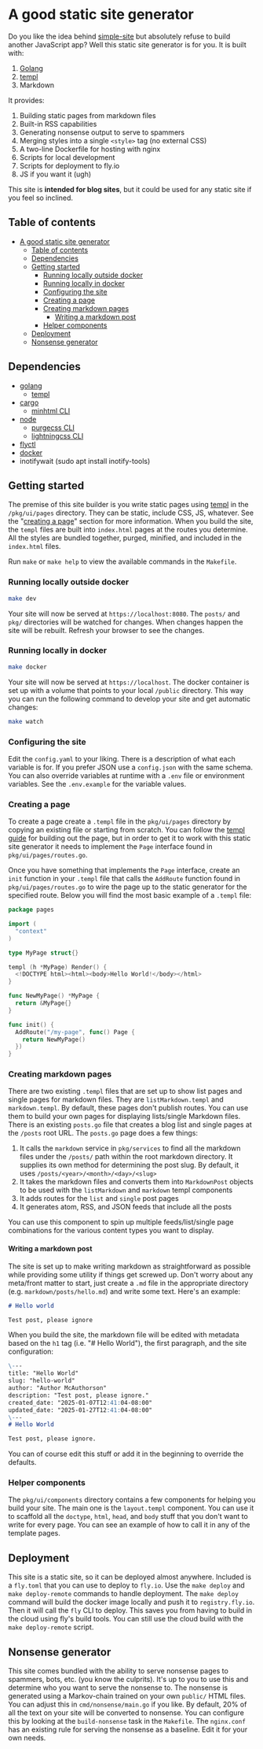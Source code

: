 # A good static site generator

Do you like the idea behind [simple-site](https://github.com/wjohnsto/simple-site) but absolutely refuse to build another JavaScript app? Well this static site generator is for you. It is built with:

1. [Golang](https://go.dev/)
1. [templ](https://templ.guide/)
1. Markdown

It provides:

1. Building static pages from markdown files
2. Built-in RSS capabilities
3. Generating nonsense output to serve to spammers
4. Merging styles into a single `<style>` tag (no external CSS)
5. A two-line Dockerfile for hosting with nginx
6. Scripts for local development
7. Scripts for deployment to fly.io
8. JS if you want it (ugh)

This site is **intended for blog sites**, but it could be used for any static site if you feel so inclined.

## Table of contents

- [A good static site generator](#a-good-static-site-generator)
  - [Table of contents](#table-of-contents)
  - [Dependencies](#dependencies)
  - [Getting started](#getting-started)
    - [Running locally outside docker](#running-locally-outside-docker)
    - [Running locally in docker](#running-locally-in-docker)
    - [Configuring the site](#configuring-the-site)
    - [Creating a page](#creating-a-page)
    - [Creating markdown pages](#creating-markdown-pages)
      - [Writing a markdown post](#writing-a-markdown-post)
    - [Helper components](#helper-components)
  - [Deployment](#deployment)
  - [Nonsense generator](#nonsense-generator)

## Dependencies

- [golang](https://go.dev/doc/install)
  - [templ](https://templ.guide/quick-start/installation)
- [cargo](https://doc.rust-lang.org/cargo/commands/cargo-install.html)
  - [minhtml CLI](https://github.com/wilsonzlin/minify-html)
- [node](https://nodejs.org/)
  - [purgecss CLI](https://purgecss.com/CLI.html)
  - [lightningcss CLI](https://lightningcss.dev/docs.html#from-the-cli)
- [flyctl](https://fly.io/docs/flyctl/install/)
- [docker](https://www.docker.com/get-started/)
- inotifywait (sudo apt install inotify-tools)

## Getting started

The premise of this site builder is you write static pages using [templ](https://templ.guide/) in the `/pkg/ui/pages` directory. They can be static, include CSS, JS, whatever. See the "[creating a page](#creating-a-page)" section for more information. When you build the site, the `templ` files are built into `index.html` pages at the routes you determine. All the styles are bundled together, purged, minified, and included in the `index.html` files.

Run `make` or `make help` to view the available commands in the `Makefile`.

### Running locally outside docker

```bash
make dev
```

Your site will now be served at `https://localhost:8080`. The `posts/` and `pkg/` directories will be watched for changes. When changes happen the site will be rebuilt. Refresh your browser to see the changes.

### Running locally in docker

```bash
make docker
```

Your site will now be served at `https://localhost`. The docker container is set up with a volume that points to your local `/public` directory. This way you can run the following command to develop your site and get automatic changes:

```bash
make watch
```

### Configuring the site

Edit the `config.yaml` to your liking. There is a description of what each variable is for. If you prefer JSON use a `config.json` with the same schema. You can also override variables at runtime with a `.env` file or environment variables. See the `.env.example` for the variable values.

### Creating a page

To create a page create a `.templ` file in the `pkg/ui/pages` directory by copying an existing file or starting from scratch. You can follow the [templ guide](https://templ.guide/) for building out the page, but in order to get it to work with this static site generator it needs to implement the `Page` interface found in `pkg/ui/pages/routes.go`.

Once you have something that implements the `Page` interface, create an `init` function in your `.templ` file that calls the `AddRoute` function found in `pkg/ui/pages/routes.go` to wire the page up to the static generator for the specified route. Below you will find the most basic example of a `.templ` file:

```go
package pages

import (
  "context"
)

type MyPage struct{}

templ (h *MyPage) Render() {
  <!DOCTYPE html><html><body>Hello World!</body></html>
}

func NewMyPage() *MyPage {
  return &MyPage{}
}

func init() {
  AddRoute("/my-page", func() Page {
    return NewMyPage()
  })
}
```

### Creating markdown pages

There are two existing `.templ` files that are set up to show list pages and single pages for markdown files. They are `listMarkdown.templ` and `markdown.templ`. By default, these pages don't publish routes. You can use them to build your own pages for displaying lists/single Markdown files. There is an existing `posts.go` file that creates a blog list and single pages at the `/posts` root URL. The `posts.go` page does a few things:

1. It calls the `markdown` service in `pkg/services` to find all the markdown files under the `/posts/` path within the root markdown directory. It supplies its own method for determining the post slug. By default, it uses `/posts/<year>/<month>/<day>/<slug>`
1. It takes the markdown files and converts them into `MarkdownPost` objects to be used with the `listMarkdown` and `markdown` templ components
1. It adds routes for the `list` and `single` post pages
1. It generates atom, RSS, and JSON feeds that include all the posts

You can use this component to spin up multiple feeds/list/single page combinations for the various content types you want to display.

#### Writing a markdown post

The site is set up to make writing markdown as straightforward as possible while providing some utility if things get screwed up. Don't worry about any meta/front matter to start, just create a `.md` file in the appropriate directory (e.g. `markdown/posts/hello.md`) and write some text. Here's an example:

```md
# Hello world

Test post, please ignore
```

When you build the site, the markdown file will be edited with metadata based on the `h1` tag (i.e. "# Hello World"), the first paragraph, and the site configuration:

```md
\---
title: "Hello World"
slug: "hello-world"
author: "Author McAuthorson"
description: "Test post, please ignore."
created_date: "2025-01-07T12:41:04-08:00"
updated_date: "2025-01-27T12:41:04-08:00"
\---
# Hello World

Test post, please ignore.
```

You can of course edit this stuff or add it in the beginning to override the defaults.

### Helper components

The `pkg/ui/components` directory contains a few components for helping you build your site. The main one is the `layout.templ` component. You can use it to scaffold all the `doctype`, `html`, `head`, and `body` stuff that you don't want to write for every page. You can see an example of how to call it in any of the template pages.

## Deployment

This site is a static site, so it can be deployed almost anywhere. Included is a `fly.toml` that you can use to deploy to `fly.io`. Use the `make deploy` and `make deploy-remote` commands to handle deployment. The `make deploy` command will build the docker image locally and push it to `registry.fly.io`. Then it will call the `fly` CLI to deploy. This saves you from having to build in the cloud using fly's build tools. You can still use the cloud build with the `make deploy-remote` script.

## Nonsense generator

This site comes bundled with the ability to serve nonsense pages to spammers, bots, etc. (you know the culprits). It's up to you to use this and determine who you want to serve the nonsense to. The nonsense is generated using a Markov-chain trained on your own `public/` HTML files. You can adjust this in `cmd/nonsense/main.go` if you like. By default, 20% of all the text on your site will be converted to nonsense. You can configure this by looking at the `build-nonsense` task in the `Makefile`. The `nginx.conf` has an existing rule for serving the nonsense as a baseline. Edit it for your own needs.
